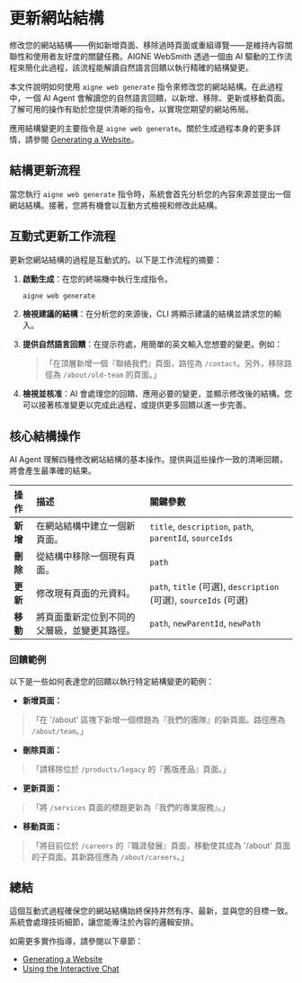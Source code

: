 # 更新網站結構

修改您的網站結構——例如新增頁面、移除過時頁面或重組導覽——是維持內容關聯性和使用者友好度的關鍵任務。AIGNE WebSmith 透過一個由 AI 驅動的工作流程來簡化此過程，該流程能解讀自然語言回饋以執行精確的結構變更。

本文件說明如何使用 `aigne web generate` 指令來修改您的網站結構。在此過程中，一個 AI Agent 會解讀您的自然語言回饋，以新增、移除、更新或移動頁面。了解可用的操作有助於您提供清晰的指令，以實現您期望的網站佈局。

應用結構變更的主要指令是 `aigne web generate`。關於生成過程本身的更多詳情，請參閱 [Generating a Website](./core-tasks-generating-a-website.md)。
## 結構更新流程

當您執行 `aigne web generate` 指令時，系統會首先分析您的內容來源並提出一個網站結構。接著，您將有機會以互動方式檢視和修改此結構。

## 互動式更新工作流程

更新您網站結構的過程是互動式的。以下是工作流程的摘要：

1.  **啟動生成**：在您的終端機中執行生成指令。
    ```bash
    aigne web generate
    ```

2.  **檢視建議的結構**：在分析您的來源後，CLI 將顯示建議的結構並請求您的輸入。

3.  **提供自然語言回饋**：在提示符處，用簡單的英文輸入您想要的變更。例如：
    > 「在頂層新增一個『聯絡我們』頁面，路徑為 `/contact`。另外，移除路徑為 `/about/old-team` 的頁面。」

4.  **檢視並核准**：AI 會處理您的回饋、應用必要的變更，並顯示修改後的結構。您可以接著核准變更以完成此過程，或提供更多回饋以進一步完善。

## 核心結構操作

AI Agent 理解四種修改網站結構的基本操作。提供與這些操作一致的清晰回饋，將會產生最準確的結果。

| 操作 | 描述 | 關鍵參數 |
| :--- | :--- | :--- |
| **新增** | 在網站結構中建立一個新頁面。 | `title`, `description`, `path`, `parentId`, `sourceIds` |
| **刪除** | 從結構中移除一個現有頁面。 | `path` |
| **更新** | 修改現有頁面的元資料。 | `path`, `title` (可選), `description` (可選), `sourceIds` (可選) |
| **移動** | 將頁面重新定位到不同的父層級，並變更其路徑。 | `path`, `newParentId`, `newPath` |

### 回饋範例

以下是一些如何表達您的回饋以執行特定結構變更的範例：

- **新增頁面：**
 > 「在 '/about' 區塊下新增一個標題為『我們的團隊』的新頁面。路徑應為 `/about/team`。」

- **刪除頁面：**
 > 「請移除位於 `/products/legacy` 的『舊版產品』頁面。」

- **更新頁面：**
 > 「將 `/services` 頁面的標題更新為『我們的專業服務』。」

- **移動頁面：**
 > 「將目前位於 `/careers` 的『職涯發展』頁面，移動使其成為 '/about' 頁面的子頁面。其新路徑應為 `/about/careers`。」

## 總結

這個互動式過程確保您的網站結構始終保持井然有序、最新，並與您的目標一致。系統會處理技術細節，讓您能專注於內容的邏輯安排。

如需更多實作指導，請參閱以下章節：
- [Generating a Website](./core-tasks-generating-a-website.md)
- [Using the Interactive Chat](./core-tasks-using-the-interactive-chat.md)